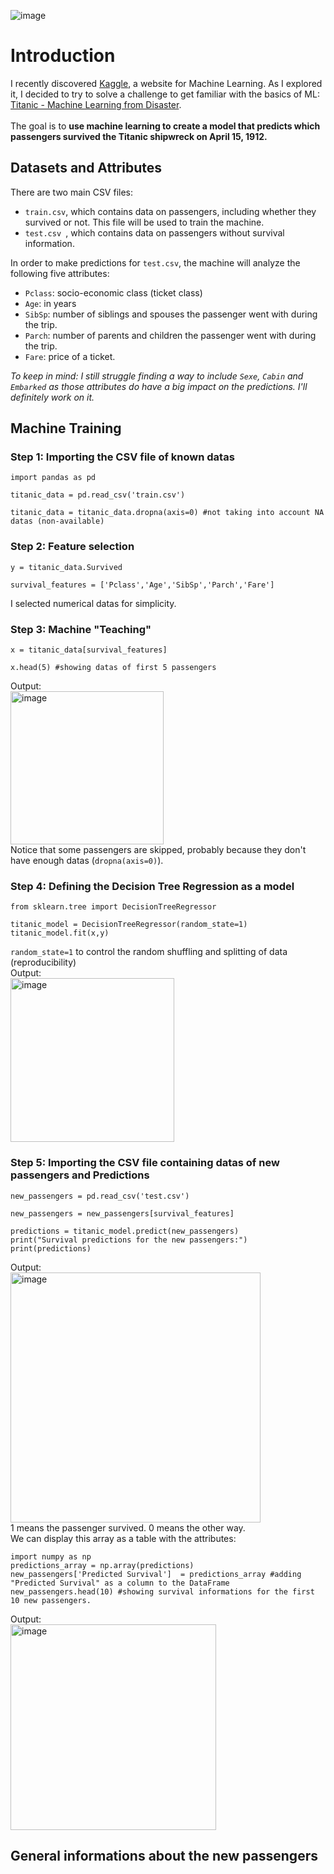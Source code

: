 ![image](https://github.com/user-attachments/assets/a272f2e9-3123-44e2-8ac3-d50a17cccab9)

# Introduction
I recently discovered [Kaggle](https://www.kaggle.com/), a website for Machine Learning. As I explored it, I decided to try to solve a challenge to get familiar with the basics of ML: [Titanic - Machine Learning from Disaster](https://www.kaggle.com/competitions/titanic). </br>
</br>
The goal is to **use machine learning to create a model that predicts which passengers survived the Titanic shipwreck on April 15, 1912.**

## Datasets and Attributes
There are two main CSV files:
- `train.csv`, which contains data on passengers, including whether they survived or not. This file will be used to train the machine.
- `test.csv `, which contains data on passengers without survival information.

In order to make predictions for `test.csv`, the machine will analyze the following five attributes:
- `Pclass`: socio-economic class (ticket class)
- `Age`: in years
- `SibSp`: number of siblings and spouses the passenger went with during the trip.
- `Parch`: number of parents and children the passenger went with during the trip.
- `Fare`: price of a ticket. 

_To keep in mind: I still struggle finding a way to include `Sexe`, `Cabin` and `Embarked` as those attributes do have a big impact on the predictions. I'll definitely work on it._

## Machine Training
### Step 1: Importing the CSV file of known datas
````
import pandas as pd

titanic_data = pd.read_csv('train.csv')

titanic_data = titanic_data.dropna(axis=0) #not taking into account NA datas (non-available)
````
### Step 2: Feature selection 
````
y = titanic_data.Survived

survival_features = ['Pclass','Age','SibSp','Parch','Fare']
````
I selected numerical datas for simplicity.

### Step 3: Machine "Teaching"
````
x = titanic_data[survival_features]

x.head(5) #showing datas of first 5 passengers
````
Output: </br>
<img width="245" alt="image" src="https://github.com/user-attachments/assets/aad3692c-38de-4fe3-b8a1-94a918843e19" /> </br>
Notice that some passengers are skipped, probably because they don't have enough datas (`dropna(axis=0)`).
### Step 4: Defining the Decision Tree Regression as a model
````
from sklearn.tree import DecisionTreeRegressor

titanic_model = DecisionTreeRegressor(random_state=1) 
titanic_model.fit(x,y)
````
`random_state=1` to control the random shuffling and splitting of data (reproducibility) </br>
Output: </br>
<img width="262" alt="image" src="https://github.com/user-attachments/assets/d6825fc3-35e3-42a7-98ea-98a6c6f5052f" />

### Step 5:  Importing the CSV file containing datas of new passengers and Predictions
````
new_passengers = pd.read_csv('test.csv')

new_passengers = new_passengers[survival_features]

predictions = titanic_model.predict(new_passengers)
print("Survival predictions for the new passengers:")
print(predictions)
````
Output: </br>
<img width="400" alt="image" src="https://github.com/user-attachments/assets/5146db93-b4c4-403e-adf2-62814737975f" /> </br>
1 means the passenger survived. 0 means the other way. </br>
We can display this array as a table with the attributes: </br>
````
import numpy as np
predictions_array = np.array(predictions) 
new_passengers['Predicted Survival']  = predictions_array #adding "Predicted Survival" as a column to the DataFrame
new_passengers.head(10) #showing survival informations for the first 10 new passengers.
````
Output: </br>
<img width="329" alt="image" src="https://github.com/user-attachments/assets/9d342e43-46ef-48aa-8c17-4d9bab450072" /> </br>
## General informations about the new passengers
